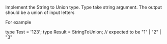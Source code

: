 Implement the String to Union type. Type take string argument. The output should be a union of input letters

For example

type Test = '123';
type Result = StringToUnion<Test>; // expected to be "1" | "2" | "3"